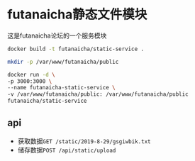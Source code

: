 # futanaicha静态文件模块
这是futanaicha论坛的一个服务模块

```bash
docker build -t futanaicha/static-service .

mkdir -p /var/www/futanaicha/public

docker run -d \
-p 3000:3000 \
--name futanaicha-static-service \
-v /var/www/futanaicha/public: /var/www/futanaicha/public
futanaicha/static-service

```
## api
+ 获取数据`GET /static/2019-8-29/gsgiwbik.txt`
+ 储存数据`POST /api/static/upload`